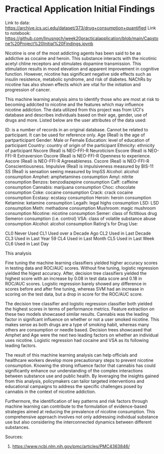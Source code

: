 # Practical Application Initial Findings

Link to data: https://archive.ics.uci.edu/dataset/373/drug+consumption+quantified
Link to notebook: https://github.com/linusngch/week20practicalapplication/blob/main/Capstone%20Project%20Initial%20Findings.ipynb

Nicotine is one of the most addicting agents has been said to be as addictive as cocaine and heroin. This substance interacts with the nicotinic acetyl chline
receptors and stimulates dopamine transmission. This stimulation results in mood elevation and apparent improvement in cognitive function. However, nicotine has 
significant negative side effects such as insulin resistence, metabolic syndrome, and risk of diabetes. NAChRs by nicotine has also shown effects which are vital
for the initiation and progression of cancer. 

This machine learning analysis aims to identify those who are most at risk to becoming addcited to nicotine and the features which may influence nicotine addiction.
The data utilized from this project was from UCI's database and describes individuals based on their age, gender, use of drugs and more. Listed below are the user attributes 
of the data used:

ID: is a number of records in an original database. Cannot be related to participant. It can be used for reference only.
Age (Real) is the age of partparticipant
Gender: Male or Female
Education: level of education of participant
Country: country of origin of the participant
Ethnicity: ethnicity of participant
Nscore (Real) is NEO-FFI-R Neuroticism
Escore (Real) is NEO-FFI-R Extraversion
Oscore (Real) is NEO-FFI-R Openness to experience.
Ascore (Real) is NEO-FFI-R Agreeableness.
Cscore (Real) is NEO-FFI-R Conscientiousness.
Impulsive (Real) is impulsiveness measured by BIS-11
SS (Real) is sensation seeing measured by ImpSS
Alcohol: alcohol consumption
Amphet: amphetamines consumption
Amyl: nitrite consumption
Benzos: benzodiazepine consumption
Caff: caffeine consumption
Cannabis: marijuana consumption
Choc: chocolate consumption
Coke: cocaine consumption
Crack: crack cocaine consumption
Ecstasy: ecstasy consumption
Heroin: heroin consumption
Ketamine: ketamine consumption
Legalh: legal highs consumption
LSD: LSD consumption
Meth: methadone consumption
Mushroom: magic mushroom consumption
Nicotine: nicotine consumption
Semer: class of fictitious drug Semeron consumption (i.e. control)
VSA: class of volatile substance abuse consumption
Alcohol: alcohol consumption
Rating's for Drug Use:

CL0 Never Used
CL1 Used over a Decade Ago
CL2 Used in Last Decade
CL3 Used in Last Year 59
CL4 Used in Last Month
CL5 Used in Last Week
CL6 Used in Last Day

This analysis

Fine tuning the machine learning classifiers yielded higher accuracy scores in testing data and ROC/AUC scores. Without fine tuning, logistic regression yielded
the higest accuracy. After, decision tree classifiers yielded the highest score with an increase by 0.08 in test data score and 0.18 in ROC/AUC scores. Logistic 
regression barely showed any difference in scores before and after fine tuning, whereas SVM had an increase in scoring on the test data, but a drop in score for 
the ROC/AUC score.

The decision tree classifier and logistic regression classifier both yielded the highest scores in terms of performance metrics. Feature extraction on these two 
models showcased similar results. Cannabis was the leading factor in signifcant influence on whether or not a user smoked nicotine. This makes sense as both drugs
are a type of smoking habit, whereas many others are consumption or needle based. Decision trees showcased that Amphet and Age were the next two leading factors on
whether an individual uses nicotine. Logistic regression had cocaine and VSA as its following leading factors.

The result of this machine learning analysis can help officials and healthcare workers develop more precautionary steps to prevent nicotine consumption. Knowing the
strong influence factor that cannabis has could significantly enhance our understanding of the complex interactions between substance use and public health. By leveraging
the insights gained from this analysis, policymakers can tailor targeted interventions and educational campaigns to address the specific challenges posed by cannabis in
the context of nicotine addiction.

Furthermore, the identification of key patterns and risk factors through machine learning can contribute to the formulation of evidence-based strategies aimed at 
reducing the prevalence of nicotine consumption. This comprehensive approach involves not only addressing individual substance use but also considering the interconnected 
dynamics between different substances.


Sources:
1. https://www.ncbi.nlm.nih.gov/pmc/articles/PMC4363846/
